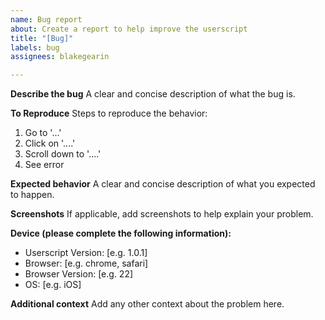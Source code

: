 ```yaml
---
name: Bug report
about: Create a report to help improve the userscript
title: "[Bug]"
labels: bug
assignees: blakegearin

---
```


**Describe the bug**
A clear and concise description of what the bug is.

**To Reproduce**
Steps to reproduce the behavior:
1. Go to '...'
2. Click on '....'
3. Scroll down to '....'
4. See error

**Expected behavior**
A clear and concise description of what you expected to happen.

**Screenshots**
If applicable, add screenshots to help explain your problem.

**Device (please complete the following information):**
 - Userscript Version: [e.g. 1.0.1]
 - Browser: [e.g. chrome, safari]
 - Browser Version: [e.g. 22]
 - OS: [e.g. iOS] 

**Additional context**
Add any other context about the problem here.
